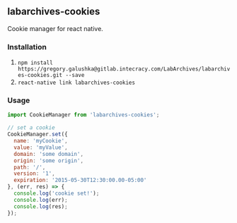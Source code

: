 ## labarchives-cookies

Cookie manager for react native.

### Installation

1. `npm install https://gregory.galushka@gitlab.intecracy.com/LabArchives/labarchives-cookies.git --save`
2. `react-native link labarchives-cookies`

### Usage

```javascript
import CookieManager from 'labarchives-cookies';

// set a cookie
CookieManager.set({
  name: 'myCookie',
  value: 'myValue',
  domain: 'some domain',
  origin: 'some origin',
  path: '/',
  version: '1',
  expiration: '2015-05-30T12:30:00.00-05:00'
}, (err, res) => {
  console.log('cookie set!');
  console.log(err);
  console.log(res);
});

```

